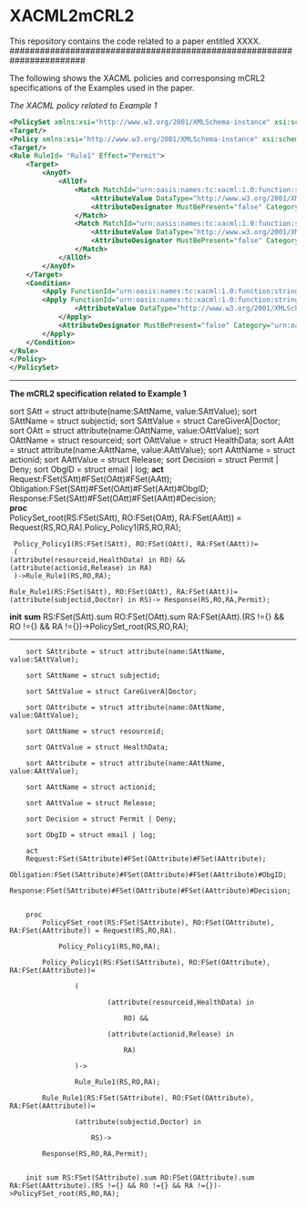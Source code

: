 # XACML2mCRL2
This repository contains the code related to a paper entitled XXXX.
#######################################################################

The following shows the XACML policies and corresponsing mCRL2 specifications of the Examples used in the paper. 

*The XACML policy related to Example 1*

```xml
<PolicySet xmlns:xsi="http://www.w3.org/2001/XMLSchema-instance" xsi:schemaLocation="urn:oasis:names:tc:xacml:3.0:core:schema:wd-17 http://docs.oasis-open.org/xacml/3.0/xacml-core-v3-schema-wd-17.xsd" PolicySetId="root" Version="1" PolicyCombiningAlgId="urn:oasis:names:tc:xacml:3.0:policy-combining-algorithm:permit-overrides">
<Target/>
<Policy xmlns:xsi="http://www.w3.org/2001/XMLSchema-instance" xsi:schemaLocation="urn:oasis:names:tc:xacml:3.0:core:schema:wd-17 http://docs.oasis-open.org/xacml/3.0/xacml-core-v3-schema-wd-17.xsd" PolicyId="Policy1" Version="1.0" RuleCombiningAlgId="urn:oasis:names:tc:xacml:3.0:rule-combining-algorithm:permit-overrides">
<Target/>
<Rule RuleId= "Rule1" Effect="Permit">
	<Target>
		<AnyOf>
			<AllOf>
				<Match MatchId="urn:oasis:names:tc:xacml:1.0:function:string-equal">
					<AttributeValue DataType="http://www.w3.org/2001/XMLSchema#string">HealthData</AttributeValue>
					<AttributeDesignator MustBePresent="false" Category="urn:oasis:names:tc:xacml:3.0:attribute-category:resource" AttributeId="resource-id" DataType="http://www.w3.org/2001/XMLSchema#string"/>					
				</Match>
				<Match MatchId="urn:oasis:names:tc:xacml:1.0:function:string-equal">
					<AttributeValue DataType="http://www.w3.org/2001/XMLSchema#string">Read</AttributeValue>
					<AttributeDesignator MustBePresent="false" Category="urn:oasis:names:tc:xacml:3.0:attribute-category:action" AttributeId="action-id" DataType="http://www.w3.org/2001/XMLSchema#string"/>
				</Match>
			</AllOf>
		</AnyOf>
	</Target>
	<Condition>
        <Apply FunctionId="urn:oasis:names:tc:xacml:1.0:function:string-equal">
		<Apply FunctionId="urn:oasis:names:tc:xacml:1.0:function:string-one-and-only">
				<AttributeValue DataType="http://www.w3.org/2001/XMLSchema#string">Doctor</AttributeValue>
			</Apply>
			<AttributeDesignator MustBePresent="false" Category="urn:oasis:names:tc:xacml:1.0:subject-category:access-subject" AttributeId="subject-id" DataType="http://www.w3.org/2001/XMLSchema#string"/>
		</Apply>
	</Condition>
</Rule>
</Policy>
</PolicySet>
```
*********************************************
**The mCRL2 specification related to Example 1**

sort SAtt = struct attribute(name:SAttName, value:SAttValue);
sort SAttName = struct subjectid;
sort SAttValue = struct CareGiverA|Doctor;
sort OAtt = struct attribute(name:OAttName, value:OAttValue);
sort OAttName = struct resourceid;
sort OAttValue = struct HealthData;
sort AAtt = struct attribute(name:AAttName, value:AAttValue);
sort AAttName = struct actionid;
sort AAttValue = struct Release;
sort Decision = struct Permit | Deny;
sort ObgID = struct email | log;
**act**
   Request:FSet(SAtt)#FSet(OAtt)#FSet(AAtt);
   Obligation:FSet(SAtt)#FSet(OAtt)#FSet(AAtt)#ObgID;
   Response:FSet(SAtt)#FSet(OAtt)#FSet(AAtt)#Decision;		   
**proc**		
     PolicySet_root(RS:FSet(SAtt), RO:FSet(OAtt), RA:FSet(AAtt)) = Request(RS,RO,RA).Policy_Policy1(RS,RO,RA);			
	
     Policy_Policy1(RS:FSet(SAtt), RO:FSet(OAtt), RA:FSet(AAtt))=				
     (	
	(attribute(resourceid,HealthData) in RO) && (attribute(actionid,Release) in RA) 							
     )->Rule_Rule1(RS,RO,RA);					

    Rule_Rule1(RS:FSet(SAtt), RO:FSet(OAtt), RA:FSet(AAtt))= (attribute(subjectid,Doctor) in RS)-> Response(RS,RO,RA,Permit);		
    
**init** **sum** RS:FSet(SAtt).sum RO:FSet(OAtt).sum RA:FSet(AAtt).(RS !={} && RO !={} && RA !={})->PolicySet_root(RS,RO,RA);

***************************************




		sort SAttribute = struct attribute(name:SAttName, value:SAttValue);

		sort SAttName = struct subjectid;
		
		sort SAttValue = struct CareGiverA|Doctor;
		
		sort OAttribute = struct attribute(name:OAttName, value:OAttValue);

		sort OAttName = struct resourceid;
		
		sort OAttValue = struct HealthData;
		
		sort AAttribute = struct attribute(name:AAttName, value:AAttValue);

		sort AAttName = struct actionid;
		
		sort AAttValue = struct Release;
		
		sort Decision = struct Permit | Deny;
		
		sort ObgID = struct email | log;

		act
		Request:FSet(SAttribute)#FSet(OAttribute)#FSet(AAttribute);
		Obligation:FSet(SAttribute)#FSet(OAttribute)#FSet(AAttribute)#ObgID;
		Response:FSet(SAttribute)#FSet(OAttribute)#FSet(AAttribute)#Decision;
		
		
		proc		
			PolicyFSet_root(RS:FSet(SAttribute), RO:FSet(OAttribute), RA:FSet(AAttribute)) = Request(RS,RO,RA).
			
				Policy_Policy1(RS,RO,RA);	
			
			Policy_Policy1(RS:FSet(SAttribute), RO:FSet(OAttribute), RA:FSet(AAttribute))=	
							
					(	
						
							(attribute(resourceid,HealthData) in 
							
								RO) &&
								
							(attribute(actionid,Release) in 
							
								RA) 
							
					)->				
					
					Rule_Rule1(RS,RO,RA);
					
			Rule_Rule1(RS:FSet(SAttribute), RO:FSet(OAttribute), RA:FSet(AAttribute))=
			
					(attribute(subjectid,Doctor) in 
					
						RS)-> 
						
			Response(RS,RO,RA,Permit);
		
			
		init sum RS:FSet(SAttribute).sum RO:FSet(OAttribute).sum RA:FSet(AAttribute).(RS !={} && RO !={} && RA !={})->PolicyFSet_root(RS,RO,RA);
	
